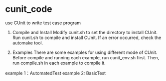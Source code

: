 # cunit_code
use CUnit to write test case program

1. Compile and Install
  Modify cunit.sh to set the directory to install CUnit.
  Run cunit.sh to compile and install CUnit. If an error occurred, check the automake tool.

2. Examples
  There are some examples for using different mode of CUnit.
  Before compile and running each example, run cunit_env.sh first. Then, run compile.sh in each example to compile it.
  
  example 1：AutomatedTest
  example 2: BasicTest
  
